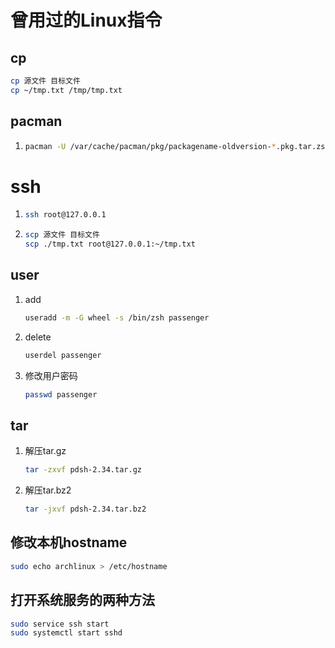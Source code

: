# 曾用过的Linux指令

## cp

```bash
cp 源文件 目标文件
cp ~/tmp.txt /tmp/tmp.txt
```

## pacman

1. ```bash
   pacman -U /var/cache/pacman/pkg/packagename-oldversion-*.pkg.tar.zst
   ```

# ssh

1. ```bash
   ssh root@127.0.0.1
   ```

2. ```bash
   scp 源文件 目标文件
   scp ./tmp.txt root@127.0.0.1:~/tmp.txt
   ```

## user

1. add

   ```bash
   useradd -m -G wheel -s /bin/zsh passenger 
   ```

2. delete

   ```bash
   userdel passenger
   ```

3. 修改用户密码

   ```bash
   passwd passenger
   ```


## tar

1. 解压tar.gz

   ```bash
   tar -zxvf pdsh-2.34.tar.gz
   ```

2. 解压tar.bz2

   ```bash
   tar -jxvf pdsh-2.34.tar.bz2
   ```

## 修改本机hostname

```bash
sudo echo archlinux > /etc/hostname
```

## 打开系统服务的两种方法

```bash
sudo service ssh start
sudo systemctl start sshd
```

